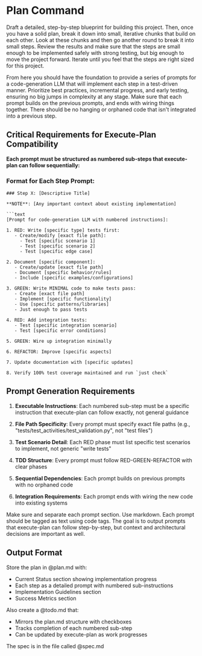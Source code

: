 # Plan Command

Draft a detailed, step-by-step blueprint for building this project. Then, once you have a solid plan, break it down into small, iterative chunks that build on each other. Look at these chunks and then go another round to break it into small steps. Review the results and make sure that the steps are small enough to be implemented safely with strong testing, but big enough to move the project forward. Iterate until you feel that the steps are right sized for this project.

From here you should have the foundation to provide a series of prompts for a code-generation LLM that will implement each step in a test-driven manner. Prioritize best practices, incremental progress, and early testing, ensuring no big jumps in complexity at any stage. Make sure that each prompt builds on the previous prompts, and ends with wiring things together. There should be no hanging or orphaned code that isn't integrated into a previous step.

## Critical Requirements for Execute-Plan Compatibility

**Each prompt must be structured as numbered sub-steps that execute-plan can follow sequentially:**

### Format for Each Step Prompt:
```
### Step X: [Descriptive Title]

**NOTE**: [Any important context about existing implementation]

```text
[Prompt for code-generation LLM with numbered instructions]:

1. RED: Write [specific type] tests first:
   - Create/modify [exact file path]:
     - Test [specific scenario 1]
     - Test [specific scenario 2]
     - Test [specific edge case]

2. Document [specific component]:
   - Create/update [exact file path]
   - Document [specific behavior/rules]
   - Include [specific examples/configurations]

3. GREEN: Write MINIMAL code to make tests pass:
   - Create [exact file path]
   - Implement [specific functionality]
   - Use [specific patterns/libraries]
   - Just enough to pass tests

4. RED: Add integration tests:
   - Test [specific integration scenario]
   - Test [specific error conditions]

5. GREEN: Wire up integration minimally

6. REFACTOR: Improve [specific aspects]

7. Update documentation with [specific updates]

8. Verify 100% test coverage maintained and run `just check`
```

## Prompt Generation Requirements

1. **Executable Instructions**: Each numbered sub-step must be a specific instruction that execute-plan can follow exactly, not general guidance

2. **File Path Specificity**: Every prompt must specify exact file paths (e.g., "tests/test_activities/test_validation.py", not "test files")

3. **Test Scenario Detail**: Each RED phase must list specific test scenarios to implement, not generic "write tests"

4. **TDD Structure**: Every prompt must follow RED-GREEN-REFACTOR with clear phases

5. **Sequential Dependencies**: Each prompt builds on previous prompts with no orphaned code

6. **Integration Requirements**: Each prompt ends with wiring the new code into existing systems

Make sure and separate each prompt section. Use markdown. Each prompt should be tagged as text using code tags. The goal is to output prompts that execute-plan can follow step-by-step, but context and architectural decisions are important as well.

## Output Format

Store the plan in @plan.md with:
- Current Status section showing implementation progress
- Each step as a detailed prompt with numbered sub-instructions
- Implementation Guidelines section
- Success Metrics section

Also create a @todo.md that:
- Mirrors the plan.md structure with checkboxes
- Tracks completion of each numbered sub-step
- Can be updated by execute-plan as work progresses

The spec is in the file called @spec.md